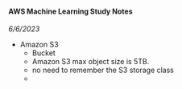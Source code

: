 #### AWS Machine Learning Study Notes
*6/6/2023* <br/>
* Amazon S3
  - Bucket
  - Amazon S3 max object size is 5TB. 
  - no need to remember the S3 storage class
  - 
